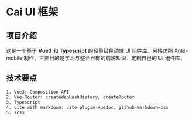# Cai UI 框架
## 项目介绍
这是一个基于 **Vue3** 和 **Typescript** 的轻量级移动端 UI 组件库。风格仿照 Antd-mobile 制作，主要目的是学习与整合已有的前端知识，定制自己的 UI 组件库。

## 技术要点
```
1. Vue3: Composition API
2. Vue-Router: createWebHashHistory, createRouter
3. Typescript
4. vite with markdown: vite-plugin-vuedoc, github-markdown-css
5. scss
```
